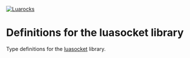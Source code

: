 [![Luarocks](https://img.shields.io/luarocks/v/lunarmodules/luasocket?label=Luarocks&logo=Lua)](https://luarocks.org/modules/lunarmodules/luasocket)

# Definitions for the luasocket library

Type definitions for the [luasocket](https://github.com/lunarmodules/luasocket) library.
